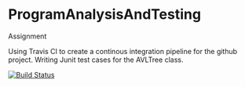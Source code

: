 # ProgramAnalysisAndTesting
Assignment

Using Travis CI to create a continous integration pipeline for the github project.
Writing Junit test cases for the AVLTree class.

[![Build Status](https://app.travis-ci.com/tennika20/ProgramAnalysisAndTesting.svg?token=Q8sJC9iyJASDknodypzT&branch=main)](https://app.travis-ci.com/tennika20/ProgramAnalysisAndTesting)
